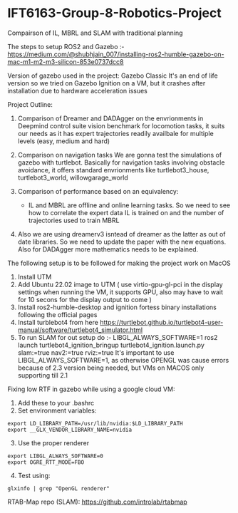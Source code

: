 # IFT6163-Group-8-Robotics-Project
Compairson of IL, MBRL and SLAM with traditional planning

The steps to setup ROS2 and Gazebo :- https://medium.com/@shubhjain_007/installing-ros2-humble-gazebo-on-mac-m1-m2-m3-silicon-853e0737dcc8

Version of gazebo used in the project: Gazebo Classic
It's an end of life version so we tried on Gazebo Ignition on a VM, but it crashes after installation due to hardware acceleration issues

Project Outline:
1. Comparison of Dreamer and DADAgger on the envrionments in Deepmind control suite vision benchmark for locomotion tasks, it suits our needs as it has expert trajectories readily availbale for multiple levels (easy, medium and hard)

2. Comparison on navigation tasks
We are gonna test the simulations of gazebo with turtlebot. Basically for navigation tasks involving obstacle avoidance, it offers standard envrionments like turtlebot3_house, turtlebot3_world, willowgarage_world

3. Comparison of performance based on an equivalency:
    - IL and MBRL are offline and online learning tasks. So we need to see how to correlate the expert data IL is trained on and the number of trajectories used to train MBRL

4. Also we are using dreamerv3 isntead of dreamer as the latter as out of date libraries. So we need to update the paper with the new equations. Also for DADAgger more mathematics needs to be explained.


The following setup is to be followed for making the project work on MacOS
1. Install UTM
2. Add Ubuntu 22.02 image to UTM ( use virtio-gpu-gl-pci in the display settings when running the VM, it supports GPU, also may have to wait for 10 secons for the display output to come )
3. Install ros2-humble-desktop and ignition fortess binary installations  following  the official pages
4. Install turblebot4 from here https://turtlebot.github.io/turtlebot4-user-manual/software/turtlebot4_simulator.html
5. To run SLAM for out setup do :- LIBGL_ALWAYS_SOFTWARE=1 ros2 launch turtlebot4_ignition_bringup turtlebot4_ignition.launch.py slam:=true nav2:=true rviz:=true 
It's important to use LIBGL_ALWAYS_SOFTWARE=1, as otherwise OPENGL was cause errors because of 2.3 version being needed, but VMs on MACOS only supporting till 2.1

Fixing low RTF in gazebo while using a google cloud VM: 

1. Add these to your .bashrc 
2. Set environment variables: 
```
export LD_LIBRARY_PATH=/usr/lib/nvidia:$LD_LIBRARY_PATH
export __GLX_VENDOR_LIBRARY_NAME=nvidia
```
3. Use the proper renderer
```
export LIBGL_ALWAYS_SOFTWARE=0
export OGRE_RTT_MODE=FBO
```
4. Test using:
```
glxinfo | grep "OpenGL renderer"
```

RTAB-Map repo (SLAM): https://github.com/introlab/rtabmap 






